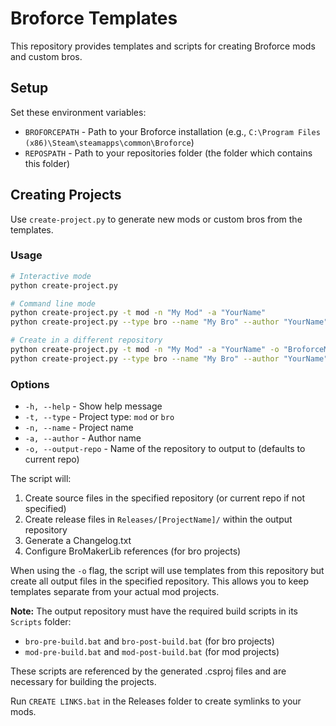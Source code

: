 # Broforce Templates

This repository provides templates and scripts for creating Broforce mods and custom bros.

## Setup
Set these environment variables:
- `BROFORCEPATH` - Path to your Broforce installation (e.g., `C:\Program Files (x86)\Steam\steamapps\common\Broforce`)
- `REPOSPATH` - Path to your repositories folder (the folder which contains this folder)

## Creating Projects

Use `create-project.py` to generate new mods or custom bros from the templates.

### Usage
```bash
# Interactive mode
python create-project.py

# Command line mode
python create-project.py -t mod -n "My Mod" -a "YourName"
python create-project.py --type bro --name "My Bro" --author "YourName"

# Create in a different repository
python create-project.py -t mod -n "My Mod" -a "YourName" -o "BroforceMods"
python create-project.py --type bro --name "My Bro" --author "YourName" --output-repo "MyOtherRepo"
```

### Options
- `-h, --help` - Show help message
- `-t, --type` - Project type: `mod` or `bro`
- `-n, --name` - Project name
- `-a, --author` - Author name
- `-o, --output-repo` - Name of the repository to output to (defaults to current repo)

The script will:
1. Create source files in the specified repository (or current repo if not specified)
2. Create release files in `Releases/[ProjectName]/` within the output repository
3. Generate a Changelog.txt
4. Configure BroMakerLib references (for bro projects)

When using the `-o` flag, the script will use templates from this repository but create all output files in the specified repository. This allows you to keep templates separate from your actual mod projects.

**Note:** The output repository must have the required build scripts in its `Scripts` folder:
- `bro-pre-build.bat` and `bro-post-build.bat` (for bro projects)
- `mod-pre-build.bat` and `mod-post-build.bat` (for mod projects)

These scripts are referenced by the generated .csproj files and are necessary for building the projects.

Run `CREATE LINKS.bat` in the Releases folder to create symlinks to your mods.
